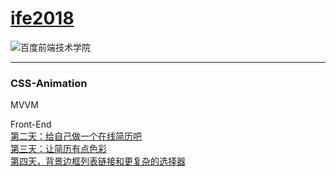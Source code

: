 # [ife2018](http://ife.baidu.com/)

![百度前端技术学院](http://ife.baidu.com/2018/asset/common/img/logo_a3b4064.png)

---


<h3>CSS-Animation</h3>  


MVVM

 Front-End  
[第二天：给自己做一个在线简历吧](https://fog3211.github.io/ife_2018/Front-end/No2.html)  
[第三天：让简历有点色彩](https://fog3211.github.io/ife_2018/Front-end/No3.html)  
[第四天，背景边框列表链接和更复杂的选择器](https://fog3211.github.io/ife_2018/Front-end/No4.html)  
